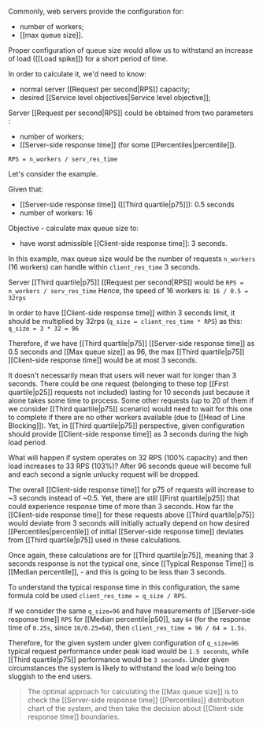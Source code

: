 Commonly, web servers provide the configuration for:
- number of workers;
- [[max queue size]].

Proper configuration of queue size would allow us to withstand an increase of load ([[Load spike]]) for a short period of time.

In order to calculate it, we'd need to know:
- normal server [[Request per second|RPS]] capacity;
- desired [[Service level objectives|Service level objective]];

Server [[Request per second|RPS]] could be obtained from two parameters :
- number of workers;
- [[Server-side response time]] (for some [[Percentiles|percentile]]).

`RPS = n_workers / serv_res_time`

Let's consider the example.

Given that:
- [[Server-side response time]] ([[Third quartile|p75]]): 0.5 seconds  
- number of workers: 16

Objective - calculate max queue size to:
- have worst admissible [[Client-side response time]]: 3 seconds.

In this example, max queue size would be the number of requests `n_workers` (16 workers) can handle within `client_res_time` 3 seconds.

Server [[Third quartile|p75]] [[Request per second|RPS]] would be `RPS = n_workers / serv_res_time`
Hence, the speed of 16 workers is: `16 / 0.5 = 32rps`

In order to have [[Client-side response time]] within 3 seconds limit, it should be multiplied by 32rps (`q_size = client_res_time * RPS`) as this: `q_size = 3 * 32 = 96`

Therefore, if we have [[Third quartile|p75]] [[Server-side response time]] as 0.5 seconds and [[Max queue size]] as 96, the max [[Third quartile|p75]] [[Client-side response time]] would be at most 3 seconds.

It doesn't necessarily mean that users will never wait for longer than 3 seconds. There could be one request (belonging to these top [[First quartile|p25]] requests not included) lasting for 10 seconds just because it alone takes some time to process. Some other requests (up to 20 of them if we consider [[Third quartile|p75]] scenario) would need to wait for this one to complete if there are no other workers available (due to [[Head of Line Blocking]]). Yet, in [[Third quartile|p75]] perspective, given configuration should provide [[Client-side response time]] as 3 seconds during the high load period.

What will happen if system operates on 32 RPS (100% capacity) and then load increases to 33 RPS (103%)? After 96 seconds queue will become full and each second a signle unlucky request will be dropped. 

The overall [[Client-side response time]] for p75 of requests will increase to ~3 seconds instead of ~0.5. Yet, there are still [[First quartile|p25]] that could experience response time of more than 3 seconds. How far the [[Client-side response time]] for these requests above [[Third quartile|p75]] would deviate from 3 seconds will initially actually depend on how desired [[Percentiles|percentile]] of initial  [[Server-side response time]] deviates from [[Third quartile|p75]] used in these calculations.

Once again, these calculations are for [[Third quartile|p75]], meaning that 3 seconds response is not the typical one, since [[Typical Response Time]] is [[Median percentile]], - and this is going to be less than 3 seconds. 

To understand the typical response time in this configuration, the same formula cold be used `client_res_time = q_size / RPS`.

If we consider the same `q_size=96` and have measurements of [[Server-side response time]] `RPS` for [[Median percentile|p50]], say `64` (for the response time of `0.25s`, since `16/0.25=64`), then  `client_res_time = 96 / 64 = 1.5s`.

Therefore, for the given system under given configuration of `q_size=96` typical request performance under peak load would be `1.5 seconds`, while [[Third quartile|p75]] performance would be `3 seconds`.
Under given circumstances the system is likely to withstand the load w/o being too sluggish to the end users.

> The optimal approach for calculating the [[Max queue size]] is to check the [[Server-side response time]] [[Percentiles]] distribution chart of the system, and then take the decision about [[Client-side response time]] boundaries.
